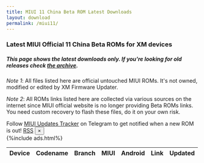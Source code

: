 ```yaml
---
title: MIUI 11 China Beta ROM Latest Downloads
layout: download
permalink: /miui11/
---
```


<script type="text/javascript" src="/assets/js/miui_beta.js"></script>

### Latest MIUI Official 11 China Beta ROMs for XM devices

##### This page shows the latest downloads only. If you're looking for old releases check [the archive](/archive/miui/).

_Note 1_: All files listed here are official untouched MIUI ROMs. It's not owned, modified or edited by XM Firmware Updater.

_Note 2_: All ROMs links listed here are collected via various sources on the internet since MIUI official website is no longer providing Beta ROMs links. You need custom recovery to flash these files, do it on your own risk.

<div class="alert alert-primary alert-dismissible fade show" role="alert">
    Follow <a href="https://t.me/MIUIUpdatesTracker" class="alert-link">MIUI Updates Tracker</a> on Telegram to get notified when a new ROM is out!
    <span class="badge badge-light"><a href="/projects/miui-updates-tracker/#rss" class="icon solid fa-rss"><span
                class="label">RSS</span></a></span>
    <button type="button" class="close" data-dismiss="alert" aria-label="Close">
        <span aria-hidden="true">&times;</span>
    </button>
</div>
{%include ads.html%}
<div class="table-responsive-md" id="table-wrapper">
    <table id="miui" class="display dt-responsive compact table table-striped table-hover table-sm">
        <thead class="thead-dark">
            <tr>
                <th data-ref="device">Device</th>
                <th data-ref="codename">Codename</th>
                <th data-ref="branch">Branch</th>
                <th data-ref="miui">MIUI</th>
                <th data-ref="android">Android</th>
                <th data-ref="link">Link</th>
                <th data-ref="date">Updated</th>
            </tr>
        </thead>
        <script>loadMiuiChinaBeta('miui11')</script>
    </table>
</div>
